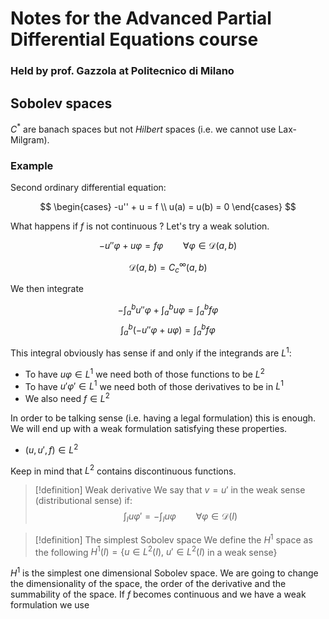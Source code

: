 # Notes for the Advanced Partial Differential Equations course
### Held by prof. Gazzola at Politecnico di Milano

## Sobolev spaces 
$C^*$ are banach spaces but not *Hilbert* spaces (i.e. we cannot use Lax-Milgram).
### Example
Second ordinary differential equation:

$$
\begin{cases}
-u'' + u = f \\ 
u(a) = u(b) = 0
\end{cases}
$$

What happens if $f$ is not continuous ? Let's try a weak solution.

$$
-u''\varphi + u\varphi = f\varphi \qquad \forall \varphi \in \mathcal{D}(a,b)
$$

$$
\mathcal{D}(a,b) = C^\infty_c(a,b)
$$

We then integrate 

$$
-\int_a^b u''\varphi + \int_a^b u \varphi = \int_a^b f \varphi
$$
$$
\int_a^b (-u''\varphi + u \varphi) = \int_a^b f \varphi
$$

This integral obviously has sense if and only if the integrands are $L^1$:
- To have $u\varphi \in L^1$ we need both of those functions to be $L^2$
- To have $u'\varphi' \in L^1$ we need both of those derivatives to be in $L^1$ 
- We also need $f \in L^2$

In order to be talking sense (i.e. having a legal formulation) this is enough. We will end up with a weak formulation satisfying these properties.
- $(u,u',f)\in L^2$

Keep in mind that $L^2$ contains discontinuous functions.

>[!definition] Weak derivative 
>We say that $v=u'$ in the weak sense (distributional sense) if:
>$$\int_I u\varphi' = -\int_I u\varphi \qquad \forall \varphi \in \mathcal{D}(I)$$


> [!definition] The simplest Sobolev space
> We define the $H^1$ space as the following
> $H^1(I) = \{u\in L^2(I) ,\ u' \in L^2(I)$ in a weak sense$\}$ 

$H^1$ is the simplest one dimensional Sobolev space. We are going to change the dimensionality of the space, the order of the derivative and the summability of the space. If $f$ becomes continuous and we have a weak formulation we use 

